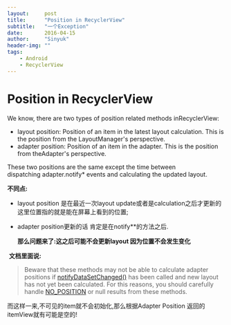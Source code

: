 ```yaml
---
layout:     post
title:      "Position in RecyclerView"
subtitle:   "一个Exception"
date:       2016-04-15
author:     "Sinyuk"
header-img: ""
tags:
    - Android
    - RecyclerView
---
```


# Position in RecyclerView

We know, there are two types of position related methods inRecyclerView:

- layout position: Position of an item in the latest layout calculation. This is the position from the LayoutManager's perspective.
- adapter position: Position of an item in the adapter. This is the position from theAdapter's perspective.

These two positions are the same except the time between dispatching adapter.notify* events and calculating the updated layout.



**不同点:**

- layout position 是在最近一次layout update或者是calculation之后才更新的 这里位置指的就是能在屏幕上看到的位置;

- adapter position更新的话 肯定是在notify**的方法之后.

  **那么问题来了:这之后可能不会更新layout 因为位置不会发生变化**

 **文档里面说:**

> Beware that these methods may not be able to calculate adapter positions if [notifyDataSetChanged()](https://developer.android.com/reference/android/support/v7/widget/RecyclerView.Adapter.html#notifyDataSetChanged()) has been called and new layout has not yet been calculated. For this reasons, you should carefully handle [NO_POSITION](https://developer.android.com/reference/android/support/v7/widget/RecyclerView.html#NO_POSITION) or null results from these methods.

而这样一来,不可见的item就不会初始化,那么根据Adapter Position 返回的itemView就有可能是空的!
